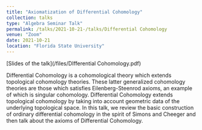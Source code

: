 ```yaml
---
title: "Axiomatization of Differential Cohomology"
collection: talks
type: "Algebra Seminar Talk"
permalink: /talks/2021-10-21-/talks/Differential Cohomology
venue: "Zoom"
date: 2021-10-21
location: "Florida State University"
---
```


[Slides of the talk](/files/DIfferential Cohomology.pdf)

Differential Cohomology is a cohomological theory which extends topological cohomology theories. These latter generalized cohomology theories are those which satisfies Eilenberg-Steenrod axioms, an example of which is singular cohomology. Differential Cohomology extends topological cohomology by taking into account geometric data of the underlying topological space. In this talk, we review the basic construction of ordinary differential cohomology in the spirit of Simons and Cheeger and then talk about the axioms of Differential Cohomology. 
